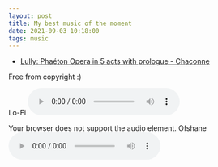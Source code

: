 ```yaml
---
layout: post
title: My best music of the moment
date: 2021-09-03 10:18:00
tags: music
---
```


- [Lully: Phaéton Opera in 5 acts with prologue - Chaconne](https://www.youtube.com/watch?v=wGbf5b32NLc)

Free from copyright :)

Lo-Fi
<audio controls>

  <source src="{{site.baseurl}}/assets/Lo-Fi.mp3" type="audio/mpeg">
Your browser does not support the audio element.
</audio> 
Ofshane
<audio controls>
  <source src="{{site.baseurl}}/assets/ofshane.mp3" type="audio/mpeg">
Your browser does not support the audio element.
</audio>
